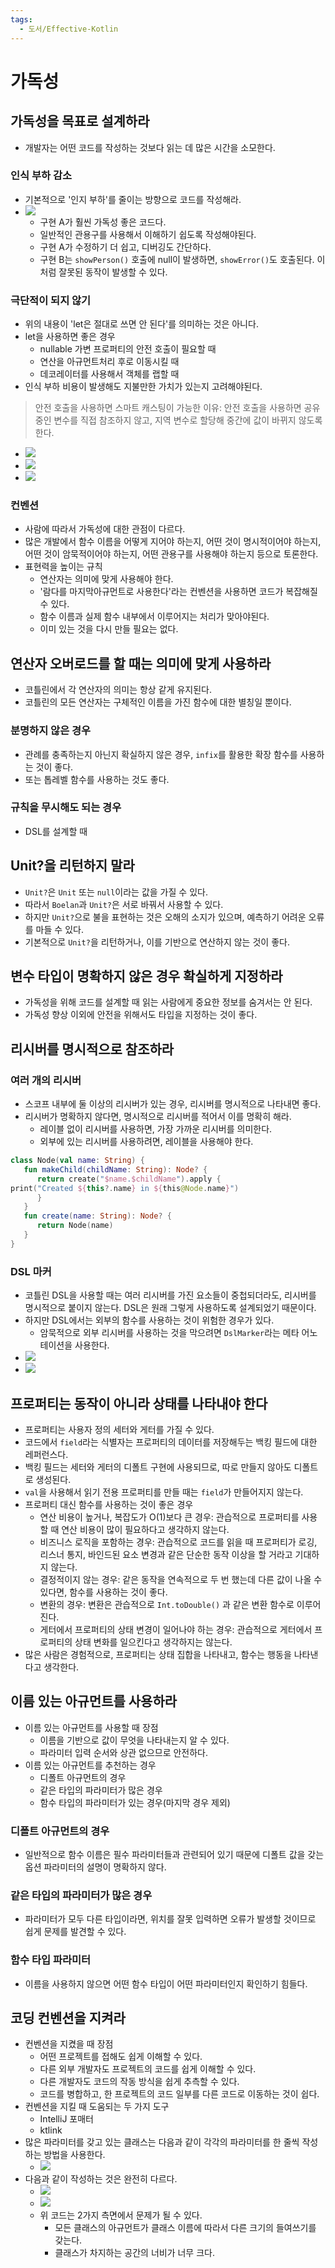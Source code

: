 ```yaml
---
tags:
  - 도서/Effective-Kotlin
---
```

# 가독성

## 가독성을 목표로 설계하라

- 개발자는 어떤 코드를 작성하는 것보다 읽는 데 많은 시간을 소모한다.

### 인식 부하 감소

- 기본적으로 '인지 부하'를 줄이는 방향으로 코드를 작성해라.
- ![](assets/Pasted%20image%2020230509101641.png)
	- 구현 A가 훨씬 가독성 좋은 코드다.
	- 일반적인 관용구를 사용해서 이해하기 쉽도록 작성해야된다.
	- 구현 A가 수정하기 더 쉽고, 디버깅도 간단하다.
	- 구현 B는 `showPerson()` 호출에 null이 발생하면, `showError()`도 호출된다. 이처럼 잘못된 동작이 발생할 수 있다.

### 극단적이 되지 않기

- 위의 내용이 'let은 절대로 쓰면 안 된다'를 의미하는 것은 아니다.
- let을 사용하면 좋은 경우
	- nullable 가변 프로퍼티의 안전 호출이 필요할 때
	- 연산을 아규먼트처리 후로 이동시킬 때
	- 데코레이터를 사용해서 객체를 랩할 때
- 인식 부하 비용이 발생해도 지불만한 가치가 있는지 고려해야된다.

> 안전 호출을 사용하면 스마트 캐스팅이 가능한 이유:
> 안전 호출을 사용하면 공유중인 변수를 직접 참조하지 않고, 지역 변수로 할당해 중간에 값이 바뀌지 않도록 한다.
- ![](assets/Pasted%20image%2020230509110259.png)
- ![](assets/Pasted%20image%2020230509110353.png)
- ![](assets/Pasted%20image%2020230509110409.png)

### 컨벤션

- 사람에 따라서 가독성에 대한 관점이 다르다.
- 많은 개발에서 함수 이름을 어떻게 지어야 하는지, 어떤 것이 명시적이어야 하는지, 어떤 것이 암묵적이어야 하는지, 어떤 관용구를 사용해야 하는지 등으로 토론한다.
- 표현력을 높이는 규칙
	- 연산자는 의미에 맞게 사용해야 한다.
	- '람다를 마지막아규먼트로 사용한다'라는 컨벤션을 사용하면 코드가 복잡해질 수 있다.
	- 함수 이름과 실제 함수 내부에서 이루어지는 처리가 맞아야된다.
	- 이미 있는 것을 다시 만들 필요는 없다.

## 연산자 오버로드를 할 때는 의미에 맞게 사용하라

- 코틀린에서 각 연산자의 의미는 항상 같게 유지된다.
- 코틀린의 모든 연산자는 구체적인 이름을 가진 함수에 대한 별칭일 뿐이다.

### 분명하지 않은 경우

- 관례를 충족하는지 아닌지 확실하지 않은 경우, `infix`를 활용한 확장 함수를 사용하는 것이 좋다.
- 또는 톱레벨 함수를 사용하는 것도 좋다.

### 규칙을 무시해도 되는 경우

- DSL를 설계할 때

## Unit?을 리턴하지 말라

- `Unit?`은 `Unit` 또는 `null`이라는 값을 가질 수 있다.
- 따라서 `Boelan`과 `Unit?`은 서로 바꿔서 사용할 수 있다.
- 하지만 `Unit?`으로 불을 표현하는 것은 오해의 소지가 있으며, 예측하기 어려운 오류를 마들 수 있다.
- 기본적으로 `Unit?`을 리턴하거나, 이를 기반으로 연산하지 않는 것이 좋다.

## 변수 타입이 명확하지 않은 경우 확실하게 지정하라

- 가독성을 위해 코드를 설계할 때 읽는 사람에게 중요한 정보를 숨겨서는 안 된다.
- 가독성 향상 이외에 안전을 위해서도 타입을 지정하는 것이 좋다.

## 리시버를 명시적으로 참조하라

### 여러 개의 리시버

- 스코프 내부에 둘 이상의 리시버가 있는 경우, 리시버를 명시적으로 나타내면 좋다.
- 리시버가 명확하지 않다면, 명시적으로 리시버를 적어서 이를 명확히 해라.
	- 레이블 없이 리시버를 사용하면, 가장 가까운 리시버를 의미한다.
	- 외부에 있는 리시버를 사용하려면, 레이블을 사용해야 한다.

```kotlin
class Node(val name: String) {  
   fun makeChild(childName: String): Node? {  
      return create("$name.$childName").apply {   
print("Created ${this?.name} in ${this@Node.name}")  
      }  
   }  
   fun create(name: String): Node? {  
      return Node(name)  
   }  
}
```

### DSL 마커

- 코틀린 DSL을 사용할 때는 여러 리시버를 가진 요소들이 중첩되더라도, 리시버를 명시적으로 붙이지 않는다. DSL은 원래 그렇게 사용하도록 설계되었기 때문이다.
- 하지만 DSL에서는 외부의 함수를 사용하는 것이 위험한 경우가 있다.
	- 암묵적으로 외부 리시버를 사용하는 것을 막으려면 `DslMarker`라는 메타 어노테이션을 사용한다.
- ![](assets/Pasted%20image%2020230515114748.png)
- ![](assets/Pasted%20image%2020230515114807.png)
## 프로퍼티는 동작이 아니라 상태를 나타내야 한다

- 프로퍼티는 사용자 정의 세터와 게터를 가질 수 있다.
- 코드에서 `field`라는 식별자는 프로퍼티의 데이터를 저장해두는 백킹 필드에 대한 레퍼런스다.
- 백킹 필드는 세터와 게터의 디폴트 구현에 사용되므로, 따로 만들지 않아도 디폴트로 생성된다.
- `val`을 사용해서 읽기 전용 프로퍼티를 만들 때는 `field`가 만들어지지 않는다.
- 프로퍼티 대신 함수를 사용하는 것이 좋은 경우
	- 연산 비용이 높거나, 복잡도가 O(1)보다 큰 경우: 관습적으로 프로퍼티를 사용할 때 연산 비용이 많이 필요하다고 생각하지 않는다.
	- 비즈니스 로직을 포함하는 경우: 관습적으로 코드를 읽을 때 프로퍼티가 로깅, 리스너 통지, 바인드된 요소 변경과 같은 단순한 동작 이상을 할 거라고 기대하지 않는다.
	- 결정적이지 않는 경우: 같은 동작을 연속적으로 두 번 했는데 다른 값이 나올 수 있다면, 함수를 사용하는 것이 좋다.
	- 변환의 경우: 변환은 관습적으로 `Int.toDouble()` 과 같은 변환 함수로 이루어진다.
	- 게터에서 프로퍼티의 상태 변경이 일어나야 하는 경우: 관습적으로 게터에서 프로퍼티의 상태 변화를 일으킨다고 생각하지는 않는다.
- 많은 사람은 경험적으로, 프로퍼티는 상태 집합을 나타내고, 함수는 행동을 나타낸다고 생각한다.

## 이름 있는 아규먼트를 사용하라

- 이름 있는 아규먼트를 사용할 때 장점
	- 이름을 기반으로 값이 무엇을 나타내는지 알 수 있다.
	- 파라미터 입력 순서와 상관 없으므로 안전하다.
- 이름 있는 아규먼트를 추천하는 경우
	- 디폴트 아규먼트의 경우
	- 같은 타입의 파라미터가 많은 경우
	- 함수 타입의 파라미터가 있는 경우(마지막 경우 제외)

### 디폴트 아규먼트의 경우

- 일반적으로 함수 이름은 필수 파라미터들과 관련되어 있기 때문에 디폴트 값을 갖는 옵션 파라미터의 설명이 명확하지 않다.

### 같은 타입의 파라미터가 많은 경우

- 파라미터가 모두 다른 타입이라면, 위치를 잘못 입력하면 오류가 발생할 것이므로 쉽게 문제를 발견할 수 있다.

### 함수 타입 파라미터

- 이름을 사용하지 않으면 어떤 함수 타입이 어떤 파라미터인지 확인하기 힘들다.

## 코딩 컨벤션을 지켜라

- 컨벤션을 지켰을 때 장점
	- 어떤 프로젝트를 접해도 쉽게 이해할 수 있다.
	- 다른 외부 개발자도 프로젝트의 코드를 쉽게 이해할 수 있다.
	- 다른 개발자도 코드의 작동 방식을 쉽게 추측할 수 있다.
	- 코드를 병합하고, 한 프로젝트의 코드 일부를 다른 코드로 이동하는 것이 쉽다.
- 컨벤션을 지킬 때 도움되는 두 가지 도구
	- IntelliJ 포매터
	- ktlink
- 많은 파라미터를 갖고 있는 클래스는 다음과 같이 각각의 파라미터를 한 줄씩 작성하는 방법을 사용한다.
	- ![](assets/Pasted%20image%2020230515235036.png)
- 다음과 같이 작성하는 것은 완전히 다르다.
	- ![](assets/Pasted%20image%2020230515235111.png)
	- ![](assets/Pasted%20image%2020230515235120.png)
	- 위 코드는 2가지 측면에서 문제가 될 수 있다.
		- 모든 클래스의 아규먼트가 클래스 이름에 따라서 다른 크기의 들여쓰기를 갖는다.
		- 클래스가 차지하는 공간의 너비가 너무 크다.

